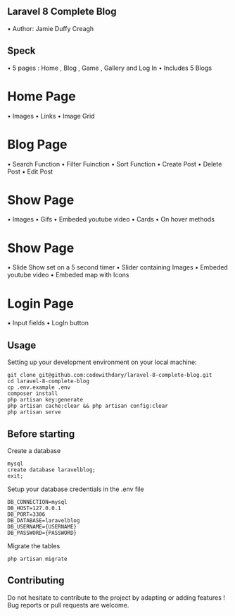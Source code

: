 ## Laravel 8 Complete Blog

•	Author: Jamie Duffy Creagh <br>

## Speck
•	5 pages : Home , Blog , Game , Gallery and Log In
•   Includes 5 Blogs

# Home Page 
• Images
• Links
• Image Grid

# Blog Page 
• Search Function
• Filter Fuinction
• Sort Function
• Create Post
• Delete Post
• Edit Post

# Show Page 
• Images
• Gifs
• Embeded youtube video
• Cards
• On hover methods

# Show Page 
• Slide Show set on a 5 second timer
• Slider containing Images
• Embeded youtube video
• Embeded map with Icons 

# Login Page 
• Input fields
• LogIn button




## Usage <br>
Setting up your development environment on your local machine: <br>
```
git clone git@github.com:codewithdary/laravel-8-complete-blog.git
cd laravel-8-complete-blog
cp .env.example .env
composer install
php artisan key:generate
php artisan cache:clear && php artisan config:clear
php artisan serve
```

## Before starting <br>
Create a database <br>
```
mysql
create database laravelblog;
exit;
```

Setup your database credentials in the .env file <br>
```
DB_CONNECTION=mysql
DB_HOST=127.0.0.1
DB_PORT=3306
DB_DATABASE=laravelblog
DB_USERNAME={USERNAME}
DB_PASSWORD={PASSWORD}
```

Migrate the tables
```
php artisan migrate
```

## Contributing
Do not hesitate to contribute to the project by adapting or adding features ! Bug reports or pull requests are welcome.
